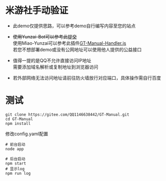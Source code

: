 # 米游社手动验证

* 此demo仅提供思路，可以参考demo自行编写内容至您的站点
 
* ~~使用Yunzai-Bot可以参考此[提交](https://gitee.com/QQ1146638442/Miao-Yunzai/commit/c286fd0627253f8790912ad5802d6da0b9192774)~~  
使用Miao-Yunzai可以参考此插件[GT-Manual-Handler.js](https://static.hlhs-nb.cn/upload/GT-Manual-Handler.js)  
若您不想部署demo或没有公网地址可以使用他人提供的公益接口
 
* 值得一提的是QQ不允许直接访问IP地址  
需要添加域名解析或复制地址到浏览器访问  
 
* 若外部网络无法访问地址请前往防火墙放行对应端口，具体操作需自行百度

# 测试

```
git clone https://gitee.com/QQ1146638442/GT-Manual.git
cd GT-Manual
npm install
```
修改config.yaml配置
```
# 前台启动
node app

# 后台启动
npm start
# 显示log
npm run log
```